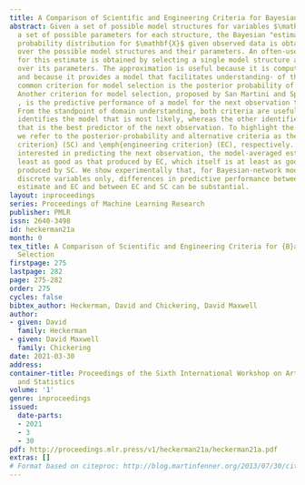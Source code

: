 ```yaml
---
title: A Comparison of Scientific and Engineering Criteria for Bayesian Model Selection
abstract: Given a set of possible model structures for variables $\mathbf{X}$ and
  a set of possible parameters for each structure, the Bayesian "estimate" of the
  probability distribution for $\mathbf{X}$ given observed data is obtained by averaging
  over the possible model structures and their parameters. An often-used approximation
  for this estimate is obtained by selecting a single model structure and averaging
  over its parameters. The approximation is useful because it is computationally efficient,
  and because it provides a model that facilitates understanding· of the domain. A
  common criterion for model selection is the posterior probability of the model.
  Another criterion for model selection, proposed by San Martini and Spezzafari (1984)
  , is the predictive performance of a model for the next observation to be seen.
  From the standpoint of domain understanding, both criteria are useful, because one
  identifies the model that is most likely, whereas the other identifies the model
  that is the best predictor of the next observation. To highlight the difference,
  we refer to the posterior-probability and alternative criteria as the \emph{scientific
  criterion} (SC) and \emph{engineering criterion} (EC), respectively. When we are
  interested in predicting the next observation, the model-averaged estimate is at
  least as good as that produced by EC, which itself is at least as good as the estimate
  produced by SC. We show experimentally that, for Bayesian-network models containing
  discrete variables only, differences in predictive performance between the model-averaged
  estimate and EC and between EC and SC can be substantial.
layout: inproceedings
series: Proceedings of Machine Learning Research
publisher: PMLR
issn: 2640-3498
id: heckerman21a
month: 0
tex_title: A Comparison of Scientific and Engineering Criteria for {B}ayesian Model
  Selection
firstpage: 275
lastpage: 282
page: 275-282
order: 275
cycles: false
bibtex_author: Heckerman, David and Chickering, David Maxwell
author:
- given: David
  family: Heckerman
- given: David Maxwell
  family: Chickering
date: 2021-03-30
address:
container-title: Proceedings of the Sixth International Workshop on Artificial Intelligence
  and Statistics
volume: '1'
genre: inproceedings
issued:
  date-parts:
  - 2021
  - 3
  - 30
pdf: http://proceedings.mlr.press/v1/heckerman21a/heckerman21a.pdf
extras: []
# Format based on citeproc: http://blog.martinfenner.org/2013/07/30/citeproc-yaml-for-bibliographies/
---
```

